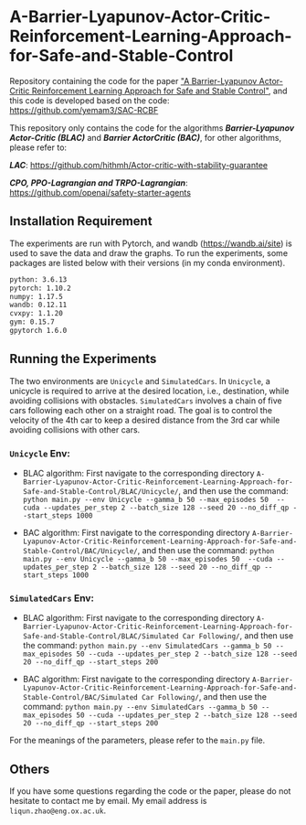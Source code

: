 # A-Barrier-Lyapunov-Actor-Critic-Reinforcement-Learning-Approach-for-Safe-and-Stable-Control

Repository containing the code for the paper ["A Barrier-Lyapunov Actor-Critic Reinforcement Learning Approach for
Safe and Stable Control"](https://cdc2023.ieeecss.org/), and this code is developed based on the code: https://github.com/yemam3/SAC-RCBF

This repository only contains the code for the algorithms ***Barrier-Lyapunov Actor-Critic (BLAC)*** and ***Barrier ActorCritic (BAC)***, 
for other algorithms, please refer to:

***LAC***: https://github.com/hithmh/Actor-critic-with-stability-guarantee

***CPO, PPO-Lagrangian and TRPO-Lagrangian***: https://github.com/openai/safety-starter-agents


## Installation Requirement
The experiments are run with Pytorch, and wandb (https://wandb.ai/site) is used to save the data and draw the graphs. 
To run the experiments, some packages are listed below with their versions (in my conda environment).
```bash
python: 3.6.13
pytorch: 1.10.2 
numpy: 1.17.5
wandb: 0.12.11
cvxpy: 1.1.20
gym: 0.15.7
gpytorch 1.6.0
```

## Running the Experiments

The two environments are `Unicycle` and `SimulatedCars`. In `Unicycle`, a unicycle is required to arrive at the
desired location, i.e., destination, while avoiding collisions with obstacles. `SimulatedCars` involves a chain of five cars following each other on a straight road. The goal is to control the velocity of the 4th car to keep
a desired distance from the 3rd car while avoiding collisions with other cars.


### `Unicycle` Env: 
* BLAC algorithm: First navigate to the corresponding directory `A-Barrier-Lyapunov-Actor-Critic-Reinforcement-Learning-Approach-for-Safe-and-Stable-Control/BLAC/Unicycle/`, and then use the command:
`python main.py --env Unicycle --gamma_b 50 --max_episodes 50  --cuda --updates_per_step 2 --batch_size 128 --seed 20 --no_diff_qp --start_steps 1000`

* BAC algorithm: First navigate to the corresponding directory `A-Barrier-Lyapunov-Actor-Critic-Reinforcement-Learning-Approach-for-Safe-and-Stable-Control/BAC/Unicycle/`, and then use the command:
`python main.py --env Unicycle --gamma_b 50 --max_episodes 50  --cuda --updates_per_step 2 --batch_size 128 --seed 20 --no_diff_qp --start_steps 1000`

### `SimulatedCars` Env: 
* BLAC algorithm: First navigate to the corresponding directory `A-Barrier-Lyapunov-Actor-Critic-Reinforcement-Learning-Approach-for-Safe-and-Stable-Control/BLAC/Simulated Car Following/`, and then use the command:
`python main.py --env SimulatedCars --gamma_b 50 --max_episodes 50 --cuda --updates_per_step 2 --batch_size 128 --seed 20 --no_diff_qp --start_steps 200`

* BAC algorithm: First navigate to the corresponding directory `A-Barrier-Lyapunov-Actor-Critic-Reinforcement-Learning-Approach-for-Safe-and-Stable-Control/BAC/Simulated Car Following/`, and then use the command:
`python main.py --env SimulatedCars --gamma_b 50 --max_episodes 50 --cuda --updates_per_step 2 --batch_size 128 --seed 20 --no_diff_qp --start_steps 200`

For the meanings of the parameters, please refer to the `main.py` file.
## Others 
If you have some questions regarding the code or the paper, please do not hesitate to contact me by email. My email address is `liqun.zhao@eng.ox.ac.uk`.
